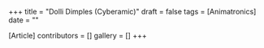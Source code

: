 +++
title = "Dolli Dimples (Cyberamic)"
draft = false
tags = [Animatronics]
date = ""

[Article]
contributors = []
gallery = []
+++